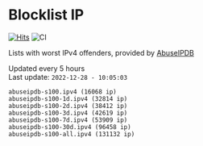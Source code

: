 # Blocklist IP

[![Hits](https://hits.seeyoufarm.com/api/count/incr/badge.svg?url=https%3A%2F%2Fgithub.com%2Fborestad%2Fblocklist-ip%2F&count_bg=%2379C83D&title_bg=%23555555&icon=&icon_color=%23E7E7E7&title=hits&edge_flat=false)](https://hits.seeyoufarm.com)  ![CI](https://img.shields.io/github/workflow/status/borestad/blocklist-ip/CI?style=flat-square)

Lists with worst IPv4 offenders, provided by [AbuseIPDB](https://www.abuseipdb.com/)

<!-- FOOTER-PLACEHOLDER -->
Updated every 5 hours<br>
Last update: `2022-12-28 - 10:05:03`
```
abuseipdb-s100.ipv4 (16068 ip)
abuseipdb-s100-1d.ipv4 (32814 ip)
abuseipdb-s100-2d.ipv4 (38412 ip)
abuseipdb-s100-3d.ipv4 (42619 ip)
abuseipdb-s100-7d.ipv4 (53909 ip)
abuseipdb-s100-30d.ipv4 (96458 ip)
abuseipdb-s100-all.ipv4 (131132 ip)
```
